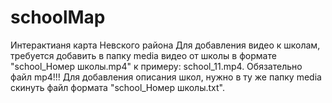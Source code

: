 # schoolMap
 Интерактианя карта Невского района 
 Для добавления видео к школам, требуется добавить в папку media видео от школы в формате "school_Номер школы.mp4" к примеру: school_11.mp4. Обязательно файл mp4!!!
 Для добавления описания школ, нужно в ту же папку media скинуть файл формата "school_Номер школы.txt". 
